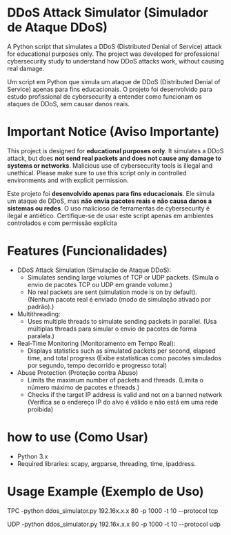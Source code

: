 # DDoS Attack Simulator (Simulador de Ataque DDoS) 

A Python script that simulates a DDoS (Distributed Denial of Service) attack for educational purposes only. The project was developed for professional cybersecurity study to understand how DDoS attacks work, without causing real damage.

Um script em Python que simula um ataque de DDoS (Distributed Denial of Service) apenas para fins educacionais. O projeto foi desenvolvido para estudo profissional de cybersecurity a entender como funcionam os ataques de DDoS, sem causar danos reais.

# Important Notice (Aviso Importante)

This project is designed for __educational purposes only__. It simulates a DDoS attack, but does __not send real packets and does not cause any damage to systems or networks__. Malicious use of cybersecurity tools is illegal and unethical. Please make sure to use this script only in controlled environments and with explicit permission.

Este projeto foi __desenvolvido apenas para fins educacionais__. Ele simula um ataque de DDoS, mas __não envia pacotes reais e não causa danos a sistemas ou redes__. O uso malicioso de ferramentas de cybersecurity é ilegal e antiético. Certifique-se de usar este script apenas em ambientes controlados e com permissão explícita

# Features (Funcionalidades)
  - DDoS Attack Simulation (Simulação de Ataque DDoS):
    - Simulates sending large volumes of TCP or UDP packets. (Simula o envio de pacotes TCP ou UDP em grande volume.)
    - No real packets are sent (simulation mode is on by default). (Nenhum pacote real é enviado (modo de simulação ativado por padrão).)
  - Multithreading:
    - Uses multiple threads to simulate sending packets in parallel. (Usa múltiplas threads para simular o envio de pacotes de forma paralela.)
  - Real-Time Monitoring (Monitoramento em Tempo Real):
    - Displays statistics such as simulated packets per second, elapsed time, and total progress (Exibe estatísticas como pacotes simulados por segundo, tempo decorrido e progresso total)
  - Abuse Protection (Proteção contra Abuso)
    - Limits the maximum number of packets and threads. (Limita o número máximo de pacotes e threads.)
    - Checks if the target IP address is valid and not on a banned network (Verifica se o endereço IP do alvo é válido e não está em uma rede proibida)
   
# how to use (Como Usar)
  - Python 3.x
  - Required libraries:  scapy, argparse, threading, time, ipaddress.

# Usage Example (Exemplo de Uso)
  TPC
  -python ddos_simulator.py 192.16x.x.x 80 -p 1000 -t 10 --protocol tcp

  UDP
  -python ddos_simulator.py 192.16x.x.x 80 -p 1000 -t 10 --protocol udp
